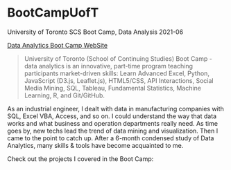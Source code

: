 # BootCampUofT
University of Toronto SCS Boot Camp, Data Analysis 2021-06

[Data Analytics Boot Camp WebSite](https://bootcamp.learn.utoronto.ca/data/)

>University of Toronto (School of Continuing Studies) Boot Camp - data analytics is an innovative, part-time program teaching participants market-driven skills: Learn Advanced Excel, Python, JavaScript (D3.js, Leaflet.js), HTML5/CSS, API Interactions, Social Media Mining, SQL, Tableau, Fundamental Statistics, Machine Learning, R, and Git/GitHub.

As an industrial engineer, I dealt with data in manufacturing companies with SQL, Excel VBA, Access, and so on. I could understand the way that data works and what business and operation departments really need. As time goes by, new techs lead the trend of data mining and visualization. Then I came to the point to catch up. After a 6-month condensed study of Data Analytics, many skills & tools have become acquainted to me.

Check out the projects I covered in the Boot Camp:

# 
